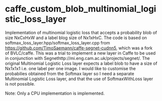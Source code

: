 # caffe_custom_blob_multinomial_logistic_loss_layer
Implementation of multinomial logistic loss that accepts a probability blob of size NxCxHxW and a label blog size of Nx1xHxC.
The code is based on softmax_loss_layer.hpp/softmax_loss_layer.cpp from https://github.com/TimoSaemann/caffe-segnet-cudnn5, which was a fork of BVLC/caffe.
This was a trial to implement a new layer in Caffe to be used in conjunction with Segnethttp://mi.eng.cam.ac.uk/projects/segnet/.
The original Multinomial Logistic Loss layer expects a label blob to have a size of Nx1x1x1 i.e. one label per one image. I would like to customise the probabilies obtained from the Softmax layer so I need a separate Multinomial Logistic Loss layer, and that the use of SoftmaxWithLoss layer is not possible.

Note: Only a CPU implementation is implemented.
